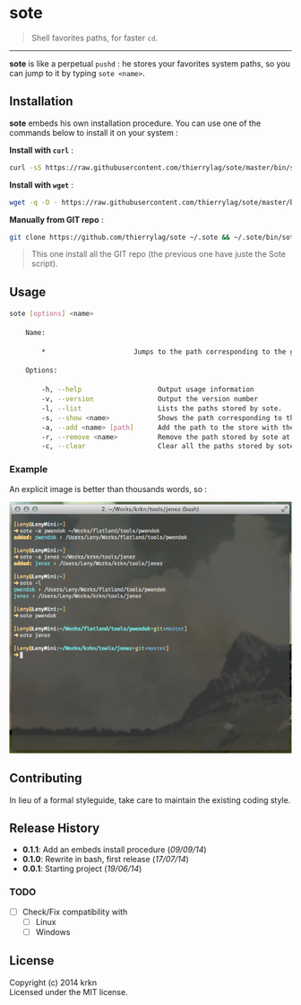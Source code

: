 # sote

> Shell favorites paths, for faster `cd`.

* * *

**sote** is like a perpetual `pushd` : he stores your favorites system paths, so you can jump to it by typing `sote <name>`.

## Installation
**sote** embeds his own installation procedure. You can use one of the commands below to install it on your system :

**Install with `curl`** :

```bash
curl -sS https://raw.githubusercontent.com/thierrylag/sote/master/bin/sote | bash
```

**Install with `wget`** :

```bash
wget -q -O - https://raw.githubusercontent.com/thierrylag/sote/master/bin/sote | bash
```

**Manually from GIT repo** :

```bash
git clone https://github.com/thierrylag/sote ~/.sote && ~/.sote/bin/sote
```

> This one install all the GIT repo (the previous one have juste the Sote script).

## Usage

```bash
sote [options] <name>

    Name:

        *                      Jumps to the path corresponding to the given name.

    Options:

        -h, --help                   Output usage information
        -v, --version                Output the version number
        -l, --list                   Lists the paths stored by sote.
        -s, --show <name>            Shows the path corresponding to the given name.
        -a, --add <name> [path]      Add the path to the store with the given name. If no path is given, use current path.
        -r, --remove <name>          Remove the path stored by sote at the given name.
        -c, --clear                  Clear all the paths stored by sote. Ask for confirmation before acting.
```

### Example

An explicit image is better than thousands words, so :

![sote example](./example.png)

## Contributing

In lieu of a formal styleguide, take care to maintain the existing coding style.

## Release History

* **0.1.1**: Add an embeds install procedure (*09/09/14*)
* **0.1.0**: Rewrite in bash, first release (*17/07/14*)
* **0.0.1**: Starting project (*19/06/14*)

### TODO

* [ ] Check/Fix compatibility with
    * [ ] Linux
    * [ ] Windows

## License

Copyright (c) 2014 krkn  
Licensed under the MIT license.

